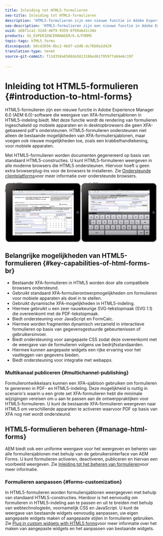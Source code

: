```yaml
---
title: Inleiding tot HTML5-formulieren
seo-title: Inleiding tot HTML5-formulieren
description: 'HTML5-formulieren zijn een nieuwe functie in Adobe Experience Manager 6.0 (AEM 6.0)-software die weergave van XFA-formuliersjablonen in HTML5-indeling biedt. '
seo-description: 'HTML5-formulieren zijn een nieuwe functie in Adobe Experience Manager 6.0 (AEM 6.0)-software die weergave van XFA-formuliersjablonen in HTML5-indeling biedt. '
uuid: a68f1ca1-32dd-48f9-9359-8f09abd1c3de
products: SG_EXPERIENCEMANAGER/6.4/FORMS
topic-tags: hTML5_forms
discoiquuid: b8cd2656-8bc2-4bd7-a3d6-dc76b0a2d429
translation-type: tm+mt
source-git-commit: f13d358a6508da5813186ed61f959f7a84e6c19f

---
```



# Inleiding tot HTML5-formulieren {#introduction-to-html-forms}

HTML5-formulieren zijn een nieuwe functie in Adobe Experience Manager 6.0 (AEM 6.0)-software die weergave van XFA-formuliersjablonen in HTML5-indeling biedt. Met deze functie wordt de rendering van formulieren ingeschakeld op mobiele apparaten en in desktopbrowsers die geen XFA-gebaseerd pdf&#39;s ondersteunen. HTML5-formulieren ondersteunen niet alleen de bestaande mogelijkheden van XFA-formuliersjablonen, maar voegen ook nieuwe mogelijkheden toe, zoals een krabbelhandtekening, voor mobiele apparaten.

Met HTML5-formulieren worden documenten gegenereerd op basis van standaard HTML5-constructies. U kunt HTML5-formulieren weergeven in alle moderne browsers die HTML5 ondersteunen. Hiervoor hoeft u geen extra browserplug-ins voor de browsers te installeren. Zie [Ondersteunde clientplatforms](https://adobe.com/go/learn_aemforms_supportedplatforms_63)voor meer informatie over ondersteunde browsers.

![](do-not-localize/mobile_form_on_an_ipad_date_14.png)

## Belangrijke mogelijkheden van HTML5-formulieren {#key-capabilities-of-html-forms-br}

* Bestaande XFA-formulieren in HTML5 worden door alle compatibele browsers ondersteund.
* Gebruikt standaard XFA-formulierontwerpmogelijkheden om formulieren voor mobiele apparaten als doel in te stellen.
* Gebruikt dynamische XFA-mogelijkheden in HTML5-indeling.
* Hiermee gebruikt u een zeer nauwkeurige SVG-tekstopmaak (SVG 1.1) die overeenkomt met de PDF-tekstopmaak.
* Biedt ondersteuning voor JavaScript en FormCalc.
* Hiermee worden fragmenten dynamisch verzameld in interactieve formulieren op basis van gegevensgestuurde gebeurtenissen of gebruikersinvoer.
* Biedt ondersteuning voor aangepaste CSS zodat deze overeenkomt met de weergave van de formulieren volgens uw bedrijfsstandaarden.
* Hiermee kunnen aangepaste widgets een rijke ervaring voor het vastleggen van gegevens bieden.
* Biedt ondersteuning voor integratie met webapps.

### Multikanaal publiceren {#multichannel-publishing}

Formulierontwikkelaars kunnen een XFA-sjabloon gebruiken om formulieren te genereren in PDF- en HTML5-indeling. Deze mogelijkheid is nuttig in scenario&#39;s waarin u een grote set XFA-formulieren hebt die minimale wijzigingen vereisen om u aan te passen aan de ontwerppraktijken voor HTML5-formulieren. U kunt de bestaande XFA-formulieren weergeven naar HTML5 om verschillende apparaten te activeren waarvoor PDF op basis van XFA nog niet wordt ondersteund.

## HTML5-formulieren beheren {#manage-html-forms}

AEM biedt ook een uniforme weergave voor het weergeven en beheren van alle formuliersjablonen met behulp van de gebruikersinterface van AEM Forms. U kunt formulieren activeren, deactiveren, publiceren en hiervan een voorbeeld weergeven. Zie [Inleiding tot het beheren van formulieren](/help/forms/using/introduction-managing-forms.md)voor meer informatie.

### Formulieren aanpassen {#forms-customization}

In HTML5-formulieren worden formuliersjablonen weergegeven met behulp van standaard HTML5-constructies. Hierdoor is het eenvoudig om formulieren in HTML5-indeling aan te passen en uit te breiden met behulp van webtechnologieën, voornamelijk CSS en JavaScript. U kunt de weergave van bestaande widgets eenvoudig aanpassen, uw eigen aangepaste widgets maken of aangepaste stijlen in formulieren gebruiken. Zie [Plug in custom widgets with HTML5 forms](/help/forms/using/custom-widgets.md)voor meer informatie over het maken van aangepaste widgets en het aanpassen van bestaande widgets.
